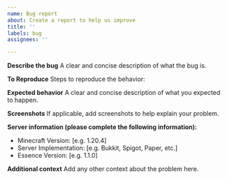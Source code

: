 ```yaml
---
name: Bug report
about: Create a report to help us improve
title: ''
labels: bug
assignees: ''

---
```


**Describe the bug**
A clear and concise description of what the bug is.

**To Reproduce**
Steps to reproduce the behavior:

**Expected behavior**
A clear and concise description of what you expected to happen.

**Screenshots**
If applicable, add screenshots to help explain your problem.

**Server information (please complete the following information):**
 - Minecraft Version: [e.g. 1.20.4]
 - Server Implementation: [e.g. Bukkit, Spigot, Paper, etc.]
 - Essence Version: [e.g. 1.1.0]

**Additional context**
Add any other context about the problem here.
